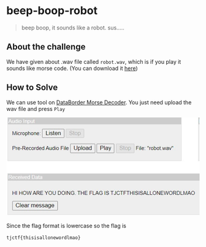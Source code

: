 # beep-boop-robot
> beep boop, it sounds like a robot. sus.....

## About the challenge

We have given about .wav file called `robot.wav`, which is if you play it sounds like morse code. (You can download it [here](file/robot.wav))

## How to Solve

We can use tool on [DataBorder Morse Decoder](https://databorder.com/transfer/morse-sound-receiver/). You just need upload the wav file and press `Play`

![flag](images/flag.jpg)

Since the flag format is lowercase so the flag is

```
tjctf{thisisallonewordlmao}
```